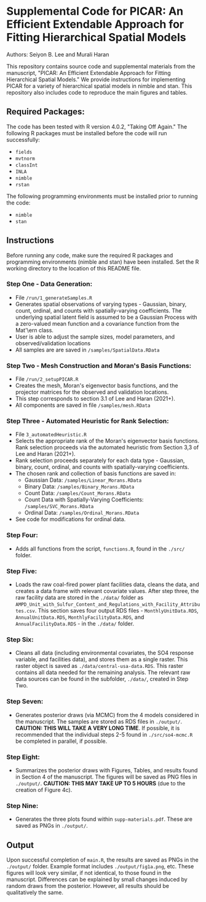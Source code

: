 
# Supplemental Code for PICAR: An Efficient Extendable Approach for Fitting Hierarchical Spatial Models
Authors: Seiyon B. Lee and Murali Haran

This repository contains source code and supplemental materials from the manuscript, "PICAR: An Efficient Extendable Approach for Fitting Hierarchical Spatial Models." We provide instructions for implementing PICAR for a variety of hierarchical spatial models in nimble and stan. This repository also includes code to reproduce the main figures and tables.  

## Required Packages:
The code has been tested with R version 4.0.2, "Taking Off Again."  The following R packages must be installed before the code will run successfully:

- `fields`
- `mvtnorm`
- `classInt`
- `INLA`
- `nimble`
- `rstan`

The following programming environments must be installed prior to running the code:
- `nimble`
- `stan`

## Instructions

Before running any code, make sure the required R packages and programming environments (nimble and stan) have been installed.  Set the R working directory to the location of this README file.

### Step One - Data Generation:  
- File `/run/1_generateSamples.R`
- Generates spatial observations of varying types - Gaussian, binary, count, ordinal, and counts with spatially-varying coefficients. The underlying spatial latent field is assumed to be a Gaussian Process with a zero-valued mean function and a covariance function from the Mat'\ern class. 
- User is able to adjust the sample sizes, model parameters, and observed/validation locations
- All samples are are saved in `/samples/SpatialData.RData`

### Step Two - Mesh Construction and Moran's Basis Functions: 
- File `/run/2_setupPICAR.R`
- Creates the mesh, Moran's eigenvector basis functions, and the projector matrices for the observed and validation locations. 
- This step corresponds to section 3.1 of Lee and Haran (2021+). 
- All components are saved in file `/samples/mesh.RData`

### Step Three - Automated Heuristic for Rank Selection:
- File `3_automatedHeuristic.R`
- Selects the appropriate rank of the Moran's eigenvector basis functions. Rank selection proceeds via the automated heuristic from Section 3,3 of Lee and Haran (2021+). 
- Rank selection proceeds separately for each data type - Gaussian, binary, count, ordinal, and counts with spatially-varying coefficients.
- The chosen rank and collection of basis functions are saved in:
  + Gaussian Data: `/samples/Linear_Morans.RData`
  + Binary Data: `/samples/Binary_Morans.RData`
  + Count Data: `/samples/Count_Morans.RData`
  + Count Data with Spatially-Varying Coefficients: `/samples/SVC_Morans.RData`
  + Ordinal Data: `/samples/Ordinal_Morans.RData`
- See code for modifications for ordinal data. 

### Step Four: 

- Adds all functions from the script, `functions.R`, found in the `./src/` folder.

### Step Five: 

- Loads the raw coal-fired power plant facilities data, cleans the data, and creates a data frame with relevant covariate values. After step three, the raw facility data are stored in the `./data/` folder as `AMPD_Unit_with_Sulfur_Content_and_Regulations_with_Facility_Attributes.csv`. This section saves four output RDS files - `MonthlyUnitData.RDS`, `AnnualUnitData.RDS`, `MonthlyFacilityData.RDS`, and `AnnualFacilityData.RDS` - in the `./data/` folder. 

### Step Six: 

- Cleans all data (including environmental covariates, the SO4 response variable, and facilities data), and stores them as a single raster. This raster object is saved as `./data/central-usa-data.RDS`. This raster contains all data needed for the remaining analysis. The relevant raw data sources can be found in the subfolder, `./data/`, created in Step Two.

### Step Seven: 

- Generates posterior draws (via MCMC) from the 4 models considered in the manuscript. The samples are stored as RDS files in `./output/`. **CAUTION: THIS WILL TAKE A VERY LONG TIME**. If possible, it is recommended that the individual steps 2-5 found in `./src/so4-mcmc.R` be completed in parallel, if possible.

### Step Eight:  

- Summarizes the posterior draws with Figures, Tables, and results found in Section 4 of the manuscript. The figures will be saved as PNG files in `./output/`. **CAUTION: THIS MAY TAKE UP TO 5 HOURS** (due to the creation of Figure 4c).

### Step Nine:

- Generates the three plots found within `supp-materials.pdf`. These are saved as PNGs in `./output/`.


## Output

Upon successful completion of `main.R`, the results are saved as PNGs in the `./output/` folder. Example format includes `./output/fig1a.png`, etc. These figures will look very similar, if not identical, to those found in the manuscript. Differences can be explained by small changes induced by random draws from the posterior. However, all results should be qualitatively the same.

